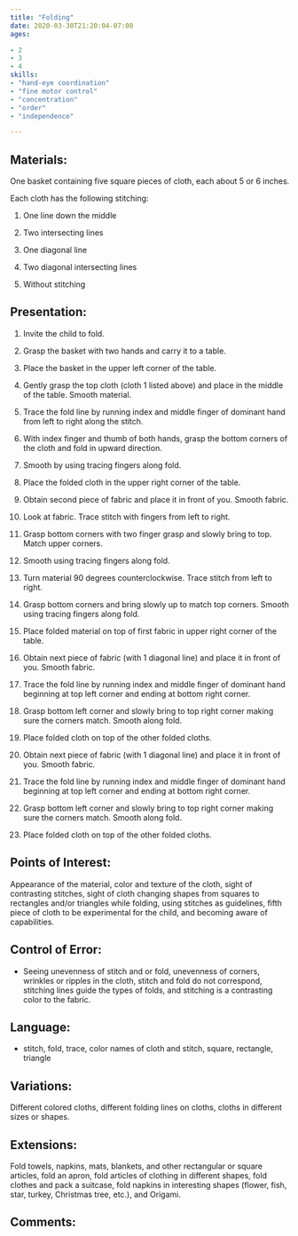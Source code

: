 ```yaml
---
title: "Folding"
date: 2020-03-30T21:20:04-07:00
ages:

- 2
- 3
- 4
skills:
- "hand-eye coordination"
- "fine motor control"
- "concentration"
- "order"
- "independence"

---
```


## Materials:

One basket containing five square pieces of cloth, each about 5 or 6 inches.

Each cloth has the following stitching: 

1. One line down the middle  

2. Two intersecting lines

3. One diagonal line

4. Two diagonal intersecting lines

5. Without stitching

## Presentation:

1. Invite the child to fold.

2. Grasp the basket with two hands and carry it to a table.

3. Place the basket in the upper left corner of the table.

4. Gently grasp the top cloth (cloth 1 listed above) and place in the middle of the table.  Smooth material.

5. Trace the fold line by running index and middle finger of dominant hand from left to right along the stitch.

6. With index finger and thumb of both hands, grasp the bottom corners of the cloth and fold in upward direction.

7. Smooth by using tracing fingers along fold.

8. Place the folded cloth in the upper right corner of the table.

9. Obtain second piece of fabric and place it in front of you. Smooth fabric.

10. Look at fabric.  Trace stitch with fingers from left to right.

11. Grasp bottom corners with two finger grasp and slowly bring to top.  Match upper corners.  

12. Smooth using tracing fingers along fold.

13. Turn material 90 degrees counterclockwise.  Trace stitch from left to right.

14. Grasp bottom corners and bring slowly up to match top corners.  Smooth using tracing fingers along fold.

15. Place folded material on top of first fabric in upper right corner of the table.

16. Obtain next piece of fabric (with 1 diagonal line) and place it in front of you.  Smooth fabric.

17. Trace the fold line by running index and middle finger of dominant hand beginning at top left corner and ending at bottom right corner.

18. Grasp bottom left corner and slowly bring to top right corner making sure the corners match.  Smooth along fold.

19. Place folded cloth on top of the other folded cloths.

20. Obtain next piece of fabric (with 1 diagonal line) and place it in front of you. Smooth fabric.

21. Trace the fold line by running index and middle finger of dominant hand beginning at top left corner and ending at bottom right corner.

22. Grasp bottom left corner and slowly bring to top right corner making sure the corners match. Smooth along fold.

23. Place folded cloth on top of the other folded cloths.

## Points of Interest:

Appearance of the material, color and texture of the cloth, sight of contrasting stitches, sight of cloth changing shapes from squares to rectangles and/or triangles while folding, using stitches as guidelines, fifth piece of cloth to be experimental for the child, and becoming aware of capabilities.  

## Control of Error:

- Seeing unevenness of stitch and or fold, unevenness of corners, wrinkles or ripples in the cloth, stitch and fold do not correspond, stitching lines guide the types of folds, and stitching is a contrasting color to the fabric.

## Language:

- stitch, fold, trace, color names of cloth and stitch, square, rectangle, triangle

## Variations:

Different colored cloths, different folding lines on cloths, cloths in different sizes or shapes.

## Extensions:

Fold towels, napkins, mats, blankets, and other rectangular or square articles, fold an apron, fold articles of clothing in different shapes, fold clothes and pack a suitcase, fold napkins in interesting shapes (flower, fish, star, turkey, Christmas tree, etc.), and Origami.

## Comments:
